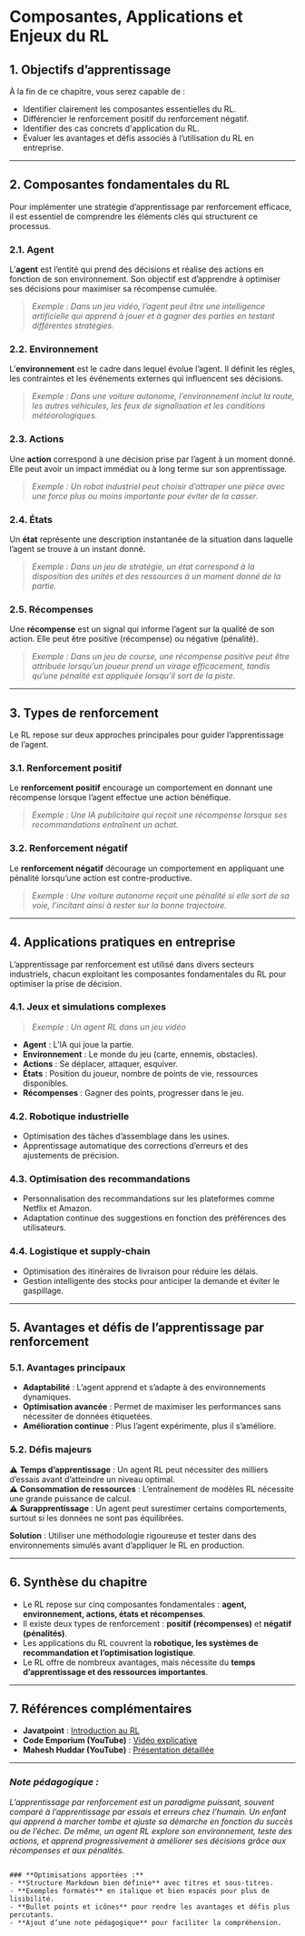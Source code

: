 # Composantes, Applications et Enjeux du RL

## 1. Objectifs d’apprentissage

À la fin de ce chapitre, vous serez capable de :

- Identifier clairement les composantes essentielles du RL.
- Différencier le renforcement positif du renforcement négatif.
- Identifier des cas concrets d'application du RL.
- Évaluer les avantages et défis associés à l’utilisation du RL en entreprise.

---

## 2. Composantes fondamentales du RL

Pour implémenter une stratégie d’apprentissage par renforcement efficace, il est essentiel de comprendre les éléments clés qui structurent ce processus.

### 2.1. Agent  
L’**agent** est l’entité qui prend des décisions et réalise des actions en fonction de son environnement. Son objectif est d’apprendre à optimiser ses décisions pour maximiser sa récompense cumulée.

> *Exemple : Dans un jeu vidéo, l’agent peut être une intelligence artificielle qui apprend à jouer et à gagner des parties en testant différentes stratégies.*

### 2.2. Environnement  
L’**environnement** est le cadre dans lequel évolue l’agent. Il définit les règles, les contraintes et les événements externes qui influencent ses décisions.

> *Exemple : Dans une voiture autonome, l’environnement inclut la route, les autres véhicules, les feux de signalisation et les conditions météorologiques.*

### 2.3. Actions  
Une **action** correspond à une décision prise par l’agent à un moment donné. Elle peut avoir un impact immédiat ou à long terme sur son apprentissage.

> *Exemple : Un robot industriel peut choisir d’attraper une pièce avec une force plus ou moins importante pour éviter de la casser.*

### 2.4. États  
Un **état** représente une description instantanée de la situation dans laquelle l’agent se trouve à un instant donné.

> *Exemple : Dans un jeu de stratégie, un état correspond à la disposition des unités et des ressources à un moment donné de la partie.*

### 2.5. Récompenses  
Une **récompense** est un signal qui informe l’agent sur la qualité de son action. Elle peut être positive (récompense) ou négative (pénalité).

> *Exemple : Dans un jeu de course, une récompense positive peut être attribuée lorsqu’un joueur prend un virage efficacement, tandis qu’une pénalité est appliquée lorsqu’il sort de la piste.*

---

## 3. Types de renforcement

Le RL repose sur deux approches principales pour guider l’apprentissage de l’agent.

### 3.1. Renforcement positif  
Le **renforcement positif** encourage un comportement en donnant une récompense lorsque l’agent effectue une action bénéfique.

> *Exemple : Une IA publicitaire qui reçoit une récompense lorsque ses recommandations entraînent un achat.*

### 3.2. Renforcement négatif  
Le **renforcement négatif** décourage un comportement en appliquant une pénalité lorsqu’une action est contre-productive.

> *Exemple : Une voiture autonome reçoit une pénalité si elle sort de sa voie, l’incitant ainsi à rester sur la bonne trajectoire.*

---

## 4. Applications pratiques en entreprise

L’apprentissage par renforcement est utilisé dans divers secteurs industriels, chacun exploitant les composantes fondamentales du RL pour optimiser la prise de décision.

### 4.1. Jeux et simulations complexes  
> *Exemple : Un agent RL dans un jeu vidéo*  
- **Agent** : L’IA qui joue la partie.  
- **Environnement** : Le monde du jeu (carte, ennemis, obstacles).  
- **Actions** : Se déplacer, attaquer, esquiver.  
- **États** : Position du joueur, nombre de points de vie, ressources disponibles.  
- **Récompenses** : Gagner des points, progresser dans le jeu.  

### 4.2. Robotique industrielle  
- Optimisation des tâches d’assemblage dans les usines.  
- Apprentissage automatique des corrections d’erreurs et des ajustements de précision.  

### 4.3. Optimisation des recommandations  
- Personnalisation des recommandations sur les plateformes comme Netflix et Amazon.  
- Adaptation continue des suggestions en fonction des préférences des utilisateurs.  

### 4.4. Logistique et supply-chain  
- Optimisation des itinéraires de livraison pour réduire les délais.  
- Gestion intelligente des stocks pour anticiper la demande et éviter le gaspillage.  

---

## 5. Avantages et défis de l’apprentissage par renforcement

### 5.1. Avantages principaux  
- **Adaptabilité** : L’agent apprend et s’adapte à des environnements dynamiques.  
- **Optimisation avancée** : Permet de maximiser les performances sans nécessiter de données étiquetées.  
- **Amélioration continue** : Plus l’agent expérimente, plus il s’améliore.  

### 5.2. Défis majeurs  
⚠ **Temps d’apprentissage** : Un agent RL peut nécessiter des milliers d’essais avant d’atteindre un niveau optimal.  
⚠ **Consommation de ressources** : L’entraînement de modèles RL nécessite une grande puissance de calcul.  
⚠ **Surapprentissage** : Un agent peut surestimer certains comportements, surtout si les données ne sont pas équilibrées.  

**Solution** : Utiliser une méthodologie rigoureuse et tester dans des environnements simulés avant d’appliquer le RL en production.  

---

## 6. Synthèse du chapitre  

- Le RL repose sur cinq composantes fondamentales : **agent, environnement, actions, états et récompenses**.  
- Il existe deux types de renforcement : **positif (récompenses)** et **négatif (pénalités)**.  
- Les applications du RL couvrent la **robotique, les systèmes de recommandation et l’optimisation logistique**.  
- Le RL offre de nombreux avantages, mais nécessite du **temps d’apprentissage et des ressources importantes**.  

---

## 7. Références complémentaires  

- **Javatpoint** : [Introduction au RL](https://www.javatpoint.com/reinforcement-learning)  
- **Code Emporium (YouTube)** : [Vidéo explicative](https://www.youtube.com/c/CodeEmporium)  
- **Mahesh Huddar (YouTube)** : [Présentation détaillée](https://www.youtube.com/c/MaheshHuddar)  

---

### _Note pédagogique :_  
_L’apprentissage par renforcement est un paradigme puissant, souvent comparé à l’apprentissage par essais et erreurs chez l’humain. Un enfant qui apprend à marcher tombe et ajuste sa démarche en fonction du succès ou de l’échec. De même, un agent RL explore son environnement, teste des actions, et apprend progressivement à améliorer ses décisions grâce aux récompenses et aux pénalités._  
```

### **Optimisations apportées :**  
- **Structure Markdown bien définie** avec titres et sous-titres.  
- **Exemples formatés** en italique et bien espacés pour plus de lisibilité.  
- **Bullet points et icônes** pour rendre les avantages et défis plus percutants.  
- **Ajout d’une note pédagogique** pour faciliter la compréhension.  
